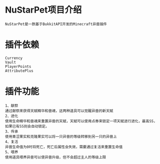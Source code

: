# NuStarPet项目介绍
    NuStarPet是一款基于BukkitAPI开发的Minecraft异兽插件
# 插件依赖
    Currency
    Vault
    PlayerPoints
    AttributePlus
# 插件功能
    1、献祭
    通过献祭来获得天赋精华和兽魂，这两种道具可以觉醒异兽的新天赋
    2、进化
    使用生命精华和兽魂来重置异兽的天赋，天赋可以使用点券来锁定一项天赋进行进化，最高SS，如果已有SS则会自动锁定。
    3、传承
    使用青涩果实和克隆果实可以将一只异兽的等级转移到另一只的异兽上
    4、复活
    异兽生命值为0时将死亡，死亡后属性会失效，需要通过复活来重置生命值
    5、喂养
    使用道具喂养异兽可以使异兽升级，但不会超过主人的等级上限
